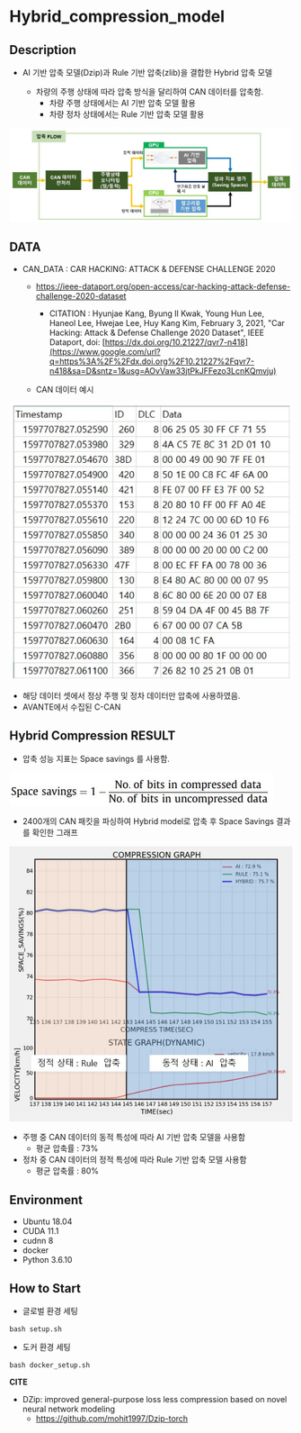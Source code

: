 # Hybrid_compression_model



## Description

- AI 기반 압축 모델(Dzip)과 Rule 기반 압축(zlib)을 결합한 Hybrid 압축 모델 

  - 차량의 주행 상태에 따라 압축 방식을 달리하여 CAN 데이터를 압축함.
    - 차량 주행 상태에서는 AI 기반 압축 모델 활용
    - 차량 정차 상태에서는 Rule 기반 압축 모델 활용

![평가지표](README.assets/compression_process.JPG)



## DATA

- CAN_DATA : CAR HACKING: ATTACK & DEFENSE CHALLENGE 2020

  - https://ieee-dataport.org/open-access/car-hacking-attack-defense-challenge-2020-dataset
    - CITATION : Hyunjae Kang, Byung Il Kwak, Young Hun Lee, Haneol Lee, Hwejae Lee, Huy Kang Kim, February 3, 2021, "Car Hacking: Attack & Defense Challenge 2020 Dataset", IEEE Dataport, doi: [https://dx.doi.org/10.21227/qvr7-n418](https://www.google.com/url?q=https%3A%2F%2Fdx.doi.org%2F10.21227%2Fqvr7-n418&sa=D&sntz=1&usg=AOvVaw33jtPkJFFezo3LcnKQmvju)
    
  - CAN 데이터 예시

![can_example](README.assets/can_ex.JPG)


- 해당 데이터 셋에서 정상 주행 및 정차 데이터만 압축에 사용하였음.
- AVANTE에서 수집된 C-CAN



## Hybrid Compression RESULT

- 압축 성능 지표는 Space savings 를 사용함.


![평가지표](README.assets/Space_saving.JPG)



- 2400개의 CAN 패킷을 파싱하여 Hybrid model로 압축 후 Space Savings 결과를 확인한 그래프 

![평가지표](README.assets/compression_result.JPG)

- 주행 중 CAN 데이터의 동적 특성에 따라 AI 기반 압축 모델을 사용함
  -  평균 압축률 : 73%
- 정차 중 CAN 데이터의 정적 특성에 따라 Rule 기반 압축 모델 사용함
  - 평균 압축률 : 80%



## Environment

- Ubuntu 18.04
- CUDA 11.1
- cudnn 8
- docker
- Python 3.6.10



## How to Start

- 글로벌 환경 세팅

```
bash setup.sh
```



- 도커 환경 세팅

```
bash docker_setup.sh
```





**CITE**

- DZip: improved general-purpose loss less compression based on novel neural network modeling
  - https://github.com/mohit1997/Dzip-torch
